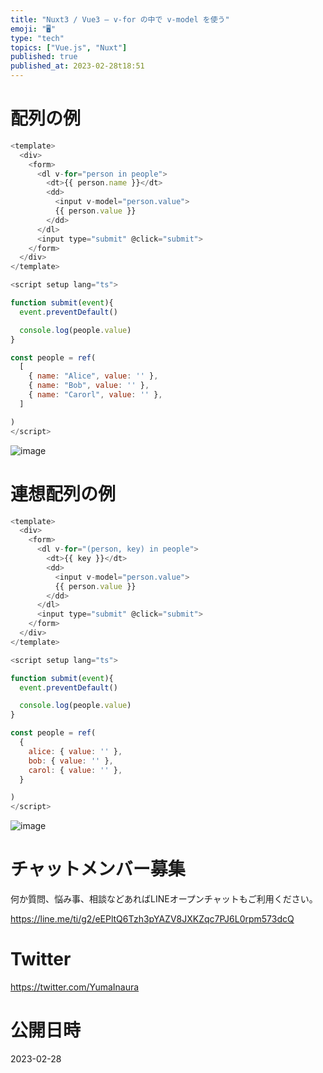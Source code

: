 ```yaml
---
title: "Nuxt3 / Vue3 – v-for の中で v-model を使う"
emoji: "🖥"
type: "tech"
topics: ["Vue.js", "Nuxt"]
published: true
published_at: 2023-02-28t18:51
---
```


# 配列の例

```js
<template>
  <div>
    <form>
      <dl v-for="person in people">
        <dt>{{ person.name }}</dt>
        <dd>
          <input v-model="person.value">
          {{ person.value }}
        </dd>
      </dl>
      <input type="submit" @click="submit">
    </form>
  </div>
</template>

<script setup lang="ts">

function submit(event){
  event.preventDefault()

  console.log(people.value)
}

const people = ref(
  [
    { name: "Alice", value: '' },
    { name: "Bob", value: '' },
    { name: "Carorl", value: '' },
  ]

)
</script>
```

![image](https://user-images.githubusercontent.com/13635059/221751950-70860bdc-fbee-4426-a125-f118f75a0e5c.png)

# 連想配列の例

```js
<template>
  <div>
    <form>
      <dl v-for="(person, key) in people">
        <dt>{{ key }}</dt>
        <dd>
          <input v-model="person.value">
          {{ person.value }}
        </dd>
      </dl>
      <input type="submit" @click="submit">
    </form>
  </div>
</template>

<script setup lang="ts">

function submit(event){
  event.preventDefault()

  console.log(people.value)
}

const people = ref(
  {
    alice: { value: '' },
    bob: { value: '' },
    carol: { value: '' },
  }

)
</script>
```

![image](https://user-images.githubusercontent.com/13635059/221754565-a745a84d-dd2f-421c-bd93-4b173d26ccbd.png)


# チャットメンバー募集


何か質問、悩み事、相談などあればLINEオープンチャットもご利用ください。

https://line.me/ti/g2/eEPltQ6Tzh3pYAZV8JXKZqc7PJ6L0rpm573dcQ


# Twitter

https://twitter.com/YumaInaura


# 公開日時

2023-02-28
